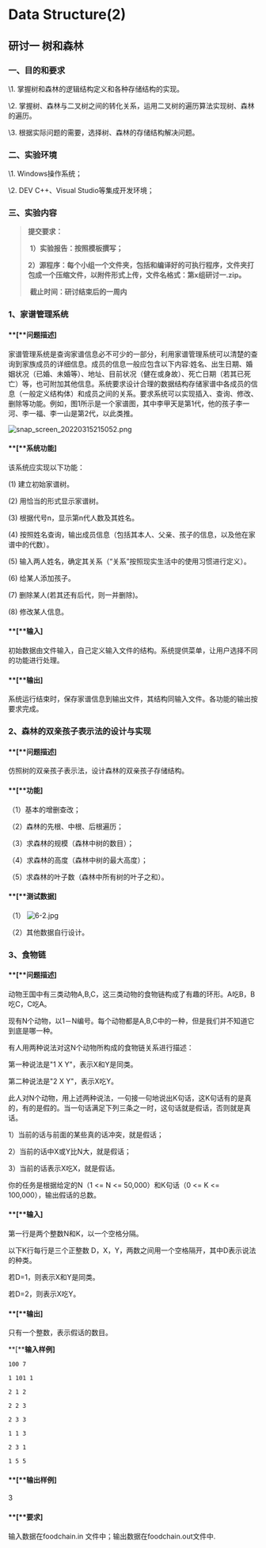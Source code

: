# Data Structure(2)

## 研讨一 树和森林

### **一、目的和要求**

\1. 掌握树和森林的逻辑结构定义和各种存储结构的实现。

\2. 掌握树、森林与二叉树之间的转化关系，运用二叉树的遍历算法实现树、森林的遍历。

\3. 根据实际问题的需要，选择树、森林的存储结构解决问题。

### **二、实验环境**

\1.    Windows操作系统；

\2.    DEV C++、Visual Studio等集成开发环境；

### **三、实验内容**

> **提交要求：**
>
> ​    **1）实验报告：按照模板撰写；**
>
> ​    **2）源程序：每个小组一个文件夹，包括和编译好的可执行程序，文件夹打包成一个压缩文件，以附件形式上传，文件名格式：第x组研讨一.zip。**
>
> ​    **截止时间：研讨结束后的一周内**



### 1、家谱管理系统

#### **[****问题描述**]

家谱管理系统是查询家谱信息必不可少的一部分，利用家谱管理系统可以清楚的查询到家族成员的详细信息。成员的信息一般应包含以下内容:姓名、出生日期、婚姻状况（已婚、未婚等）、地址、目前状况（健在或身故）、死亡日期（若其已死亡）等，也可附加其他信息。系统要求设计合理的数据结构存储家谱中各成员的信息（一般定义结构体）和成员之间的关系。要求系统可以实现插入、查询、修改、删除等功能。例如，图1所示是一个家谱图，其中李甲天是第1代，他的孩子李一河、李一福、李一山是第2代，以此类推。

![snap_screen_20220315215052.png](http://p.ananas.chaoxing.com/star3/origin/c5ea18870b6fbf29fd2b7ca75db44ba7.jpg)

#### **[****系统功能**]

该系统应实现以下功能：

(1) 建立初始家谱树。

(2) 用恰当的形式显示家谱树。

(3) 根据代号n，显示第n代人数及其姓名。

(4) 按照姓名查询，输出成员信息（包括其本人、父亲、孩子的信息，以及他在家谱中的代数）。

(5) 输入两人姓名，确定其关系（“关系”按照现实生活中的使用习惯进行定义）。

(6) 给某人添加孩子。

(7) 删除某人(若其还有后代，则一并删除)。

(8) 修改某人信息。

#### **[****输入**]

初始数据由文件输入，自己定义输入文件的结构。系统提供菜单，让用户选择不同的功能进行处理。

#### **[****输出**]

系统运行结束时，保存家谱信息到输出文件，其结构同输入文件。各功能的输出按要求完成。



### 2、森林的双亲孩子表示法的设计与实现

#### **[****问题描述**]

仿照树的双亲孩子表示法，设计森林的双亲孩子存储结构。

#### **[****功能**]

（1）基本的增删查改；

（2）森林的先根、中根、后根遍历；

（3）求森林的规模（森林中树的数目）；

（4）求森林的高度（森林中树的最大高度）；

（5）求森林的叶子数（森林中所有树的叶子之和）。

#### **[****测试数据**]

（1）  ![6-2.jpg](https://p.ananas.chaoxing.com/star3/origin/b978da10ca526d9311c2b0d45c8a9d13.jpg)            

（2）其他数据自行设计。





### 3、食物链

#### **[****问题描述**]

动物王国中有三类动物A,B,C，这三类动物的食物链构成了有趣的环形。A吃B，B吃C，C吃A。

现有N个动物，以1－N编号。每个动物都是A,B,C中的一种，但是我们并不知道它到底是哪一种。

有人用两种说法对这N个动物所构成的食物链关系进行描述：

第一种说法是"1 X Y"，表示X和Y是同类。

第二种说法是"2 X Y"，表示X吃Y。

此人对N个动物，用上述两种说法，一句接一句地说出K句话，这K句话有的是真的，有的是假的。当一句话满足下列三条之一时，这句话就是假话，否则就是真话。

1）当前的话与前面的某些真的话冲突，就是假话；

2）当前的话中X或Y比N大，就是假话；

3）当前的话表示X吃X，就是假话。

你的任务是根据给定的N（1 <= N <= 50,000）和K句话（0 <= K <= 100,000），输出假话的总数。

#### **[****输入**]

第一行是两个整数N和K，以一个空格分隔。

以下K行每行是三个正整数 D，X，Y，两数之间用一个空格隔开，其中D表示说法的种类。

若D=1，则表示X和Y是同类。

若D=2，则表示X吃Y。

#### **[****输出**]

只有一个整数，表示假话的数目。

**[****输入样例]**

```
100 7

1 101 1

2 1 2

2 2 3

2 3 3

1 1 3

2 3 1

1 5 5
```



#### **[****输出样例**]

3

#### **[****要求**]

输入数据在foodchain.in 文件中；输出数据在foodchain.out文件中.
